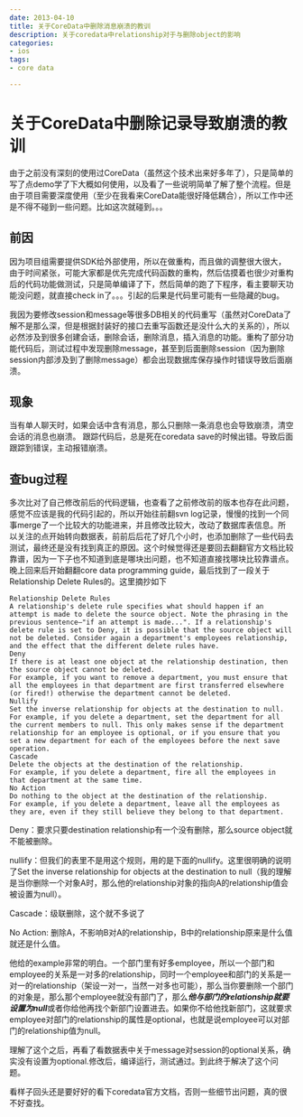 ```yaml
---
date: 2013-04-10
title: 关于CoreData中删除消息崩溃的教训
description: 关于coredata中relationship对于与删除object的影响
categories:
- ios
tags:
- core data

---
```


# 关于CoreData中删除记录导致崩溃的教训

由于之前没有深刻的使用过CoreData（虽然这个技术出来好多年了），只是简单的写了点demo学了下大概如何使用，以及看了一些说明简单了解了整个流程。但是由于项目需要深度使用（至少在我看来CoreData能很好降低耦合），所以工作中还是不得不碰到一些问题。比如这次就碰到。。。
## 前因
因为项目组需要提供SDK给外部使用，所以在做重构，而且做的调整很大很大，由于时间紧张，可能大家都是优先完成代码函数的重构，然后估摸着也很少对重构后的代码功能做测试，只是简单编译了下，然后简单的跑了下程序，看主要聊天功能没问题，就直接check in了。。。引起的后果是代码里可能有一些隐藏的bug。

我因为要修改session和message等很多DB相关的代码重写（虽然对CoreData了解不是那么深，但是根据封装好的接口去重写函数还是没什么大的关系的），所以必然涉及到很多创建会话，删除会话，删除消息，插入消息的功能。重构了部分功能代码后，测试过程中发现删除message，甚至到后面删除session（因为删除session内部涉及到了删除message）都会出现数据库保存操作时错误导致后面崩溃。

## 现象
当有单人聊天时，如果会话中含有消息，那么只删除一条消息也会导致崩溃，清空会话的消息也崩溃。
跟踪代码后，总是死在coredata save的时候出错。导致后面跟踪到错误，主动报错崩溃。

## 查bug过程
多次比对了自己修改前后的代码逻辑，也查看了之前修改前的版本也存在此问题，感觉不应该是我的代码引起的，所以开始往前翻svn log记录，慢慢的找到一个同事merge了一个比较大的功能进来，并且修改比较大，改动了数据库表信息。所以关注的点开始转向数据表，前前后后花了好几个小时，也添加删除了一些代码去测试，最终还是没有找到真正的原因。这个时候觉得还是要回去翻翻官方文档比较靠谱，因为一下子也不知道到底是哪块出问题，也不知道直接找哪块比较靠谱点。晚上回来后开始翻翻core data programming guide，最后找到了一段关于Relationship Delete Rules的。这里摘抄如下

```
Relationship Delete RulesA relationship's delete rule specifies what should happen if an attempt is made to delete the source object. Note the phrasing in the previous sentence—"if an attempt is made...". If a relationship's delete rule is set to Deny, it is possible that the source object will not be deleted. Consider again a department's employees relationship, and the effect that the different delete rules have.DenyIf there is at least one object at the relationship destination, then the source object cannot be deleted.For example, if you want to remove a department, you must ensure that all the employees in that department are first transferred elsewhere (or fired!) otherwise the department cannot be deleted.NullifySet the inverse relationship for objects at the destination to null.For example, if you delete a department, set the department for all the current members to null. This only makes sense if the department relationship for an employee is optional, or if you ensure that you set a new department for each of the employees before the next save operation.CascadeDelete the objects at the destination of the relationship.For example, if you delete a department, fire all the employees in that department at the same time.No ActionDo nothing to the object at the destination of the relationship.For example, if you delete a department, leave all the employees as they are, even if they still believe they belong to that department.
```
Deny：要求只要destination relationship有一个没有删除，那么source object就不能被删除。

nullify：但我们的表里不是用这个规则，用的是下面的nullify。这里很明确的说明了Set the inverse relationship for objects at the destination to null（我的理解是当你删除一个对象A时，那么他的relationship对象的指向A的relationship值会被设置为null）。

Cascade：级联删除，这个就不多说了

No Action: 删除A，不影响B对A的relationship，B中的relationship原来是什么值就还是什么值。

他给的example非常的明白。一个部门里有好多employee，所以一个部门和employee的关系是一对多的relationship，同时一个employee和部门的关系是一对一的relationship（架设一对一，当然一对多也可能），那么当你要删除一个部门的对象是，那么那个employee就没有部门了，那么***他与部门的relationship就要设置为null***或者你给他再找个新部门设置进去。如果你不给他找新部门，这就要求employee对部门的relationship的属性是optional，也就是说employee可以对部门的relationship值为null。

理解了这个之后，再看了看数据表中关于message对session的optional关系，确实没有设置为optional.修改后，编译运行，测试通过。到此终于解决了这个问题。

看样子回头还是要好好的看下coredata官方文档，否则一些细节出问题，真的很不好查找。


















